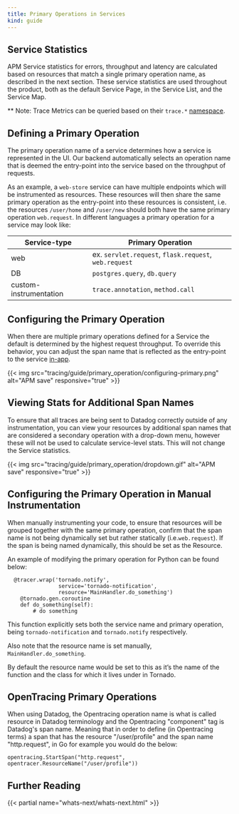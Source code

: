 ```yaml
---
title: Primary Operations in Services
kind: guide
---
```


## Service Statistics

APM Service statistics for errors, throughput and latency are calculated based on resources that match a single primary operation name, as described in the next section. These service statistics are used throughout the product, both as the default Service Page, in the Service List, and the Service Map.

** Note: Trace Metrics can be queried based on their `trace.*` [namespace][1]. 

## Defining a Primary Operation

The primary operation name of a service determines how a service is represented in the UI. Our backend automatically selects an operation name that is deemed the entry-point into the service based on the throughput of requests. 

As an example, a `web-store` service can have multiple endpoints which will be instrumented as resources. These resources will then share the same primary operation  as the entry-point into these resources is consistent, i.e. the resources `/user/home` and `/user/new` should both have the same primary operation `web.request`. In different languages a primary operation for a service may look like:

| Service-type                 | Primary Operation   | 
|------------------------------|---------------------|
| web                          | ex. `servlet.request`, `flask.request`, `web.request`    | 
| DB                           | `postgres.query`, `db.query`       |
| custom-instrumentation       | `trace.annotation`, `method.call`| 


## Configuring the Primary Operation

When there are multiple primary operations defined for a Service the default is determined by the highest request throughput. To override this behavior, you can adjust the span name that is reflected as the entry-point to the service [in-app][2].

{{< img src="tracing/guide/primary_operation/configuring-primary.png" alt="APM save" responsive="true" >}}

## Viewing Stats for Additional Span Names

To ensure that all traces are being sent to Datadog correctly outside of any instrumentation, you can view your resources by additional span names that are considered a secondary operation with a drop-down menu, however these will not be used to calculate service-level stats. This will not change the Service statistics.

{{< img src="tracing/guide/primary_operation/dropdown.gif" alt="APM save" responsive="true" >}}

## Configuring the Primary Operation in Manual Instrumentation

When manually instrumenting your code, to ensure that resources will be grouped together with the same primary operation, confirm that the span name is not being dynamically set but rather statically (i.e.`web.request`). If the span is being named dynamically, this should be set as the Resource.

An example of modifying the primary operation for Python can be found below:

```
  @tracer.wrap('tornado.notify', 
                service='tornado-notification', 
                resource='MainHandler.do_something')
    @tornado.gen.coroutine
    def do_something(self):
        # do something
```

This function explicitly sets both the service name and primary operation, being `tornado-notification` and `tornado.notify` respectively.

Also note that the resource name is set manually, `MainHandler.do_something`.

By default the resource name would be set to this as it’s the name of the function and the class for which it lives under in Tornado.

## OpenTracing Primary Operations

When using Datadog, the Opentracing operation name is what is called resource in Datadog terminology and the Opentracing "component" tag is Datadog's span name. Meaning that in order to define (in Opentracing terms) a span that has the resource "/user/profile" and the span name "http.request", in Go for example you would do the below:

```
opentracing.StartSpan("http.request", opentracer.ResourceName("/user/profile"))
```

## Further Reading

{{< partial name="whats-next/whats-next.html" >}}


[1]: /tracing/getting_further/metrics_namespace/
[2]: https://app.datadoghq.com/apm/settings
